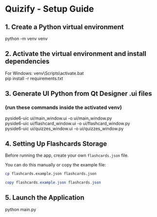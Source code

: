 # Quizify - Setup Guide
## 1. Create a Python virtual environment
python -m venv venv

## 2. Activate the virtual environment and install dependencies
For Windows: venv\Scripts\activate.bat  
pip install -r requirements.txt

## 3. Generate UI Python from Qt Designer .ui files
### (run these commands inside the activated venv)
pyside6-uic ui/main_window.ui -o ui/main_window.py  
pyside6-uic ui/flashcard_window.ui -o ui/flashcard_window.py  
pyside6-uic ui/quizzes_window.ui -o ui/quizzes_window.py

## 4. Setting Up Flashcards Storage
Before running the app, create your own `flashcards.json` file.

You can do this manually or copy the example file:
```bash
cp flashcards.example.json flashcards.json
```
```powershell
copy flashcards.example.json flashcards.json
```

## 5. Launch the Application
python main.py
